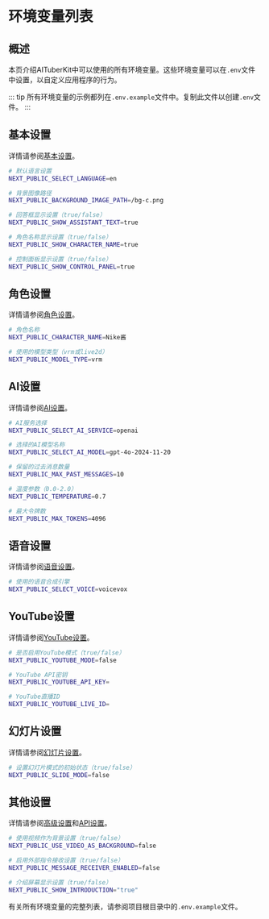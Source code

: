 # 环境变量列表

## 概述

本页介绍AITuberKit中可以使用的所有环境变量。这些环境变量可以在`.env`文件中设置，以自定义应用程序的行为。

::: tip
所有环境变量的示例都列在`.env.example`文件中。复制此文件以创建`.env`文件。
:::

## 基本设置

详情请参阅[基本设置](/zh/guide/basic-settings)。

```bash
# 默认语言设置
NEXT_PUBLIC_SELECT_LANGUAGE=en

# 背景图像路径
NEXT_PUBLIC_BACKGROUND_IMAGE_PATH=/bg-c.png

# 回答框显示设置（true/false）
NEXT_PUBLIC_SHOW_ASSISTANT_TEXT=true

# 角色名称显示设置（true/false）
NEXT_PUBLIC_SHOW_CHARACTER_NAME=true

# 控制面板显示设置（true/false）
NEXT_PUBLIC_SHOW_CONTROL_PANEL=true
```

## 角色设置

详情请参阅[角色设置](/zh/guide/character/common)。

```bash
# 角色名称
NEXT_PUBLIC_CHARACTER_NAME=Nike酱

# 使用的模型类型（vrm或live2d）
NEXT_PUBLIC_MODEL_TYPE=vrm
```

## AI设置

详情请参阅[AI设置](/zh/guide/ai/common)。

```bash
# AI服务选择
NEXT_PUBLIC_SELECT_AI_SERVICE=openai

# 选择的AI模型名称
NEXT_PUBLIC_SELECT_AI_MODEL=gpt-4o-2024-11-20

# 保留的过去消息数量
NEXT_PUBLIC_MAX_PAST_MESSAGES=10

# 温度参数（0.0-2.0）
NEXT_PUBLIC_TEMPERATURE=0.7

# 最大令牌数
NEXT_PUBLIC_MAX_TOKENS=4096
```

## 语音设置

详情请参阅[语音设置](/zh/guide/voice-settings)。

```bash
# 使用的语音合成引擎
NEXT_PUBLIC_SELECT_VOICE=voicevox
```

## YouTube设置

详情请参阅[YouTube设置](/zh/guide/youtube-settings)。

```bash
# 是否启用YouTube模式（true/false）
NEXT_PUBLIC_YOUTUBE_MODE=false

# YouTube API密钥
NEXT_PUBLIC_YOUTUBE_API_KEY=

# YouTube直播ID
NEXT_PUBLIC_YOUTUBE_LIVE_ID=
```

## 幻灯片设置

详情请参阅[幻灯片设置](/zh/guide/slide-settings)。

```bash
# 设置幻灯片模式的初始状态（true/false）
NEXT_PUBLIC_SLIDE_MODE=false
```

## 其他设置

详情请参阅[高级设置](/zh/guide/other/advanced-settings)和[API设置](/zh/guide/other/message-receiver)。

```bash
# 使用视频作为背景设置（true/false）
NEXT_PUBLIC_USE_VIDEO_AS_BACKGROUND=false

# 启用外部指令接收设置（true/false）
NEXT_PUBLIC_MESSAGE_RECEIVER_ENABLED=false

# 介绍屏幕显示设置（true/false）
NEXT_PUBLIC_SHOW_INTRODUCTION="true"
```

有关所有环境变量的完整列表，请参阅项目根目录中的`.env.example`文件。

